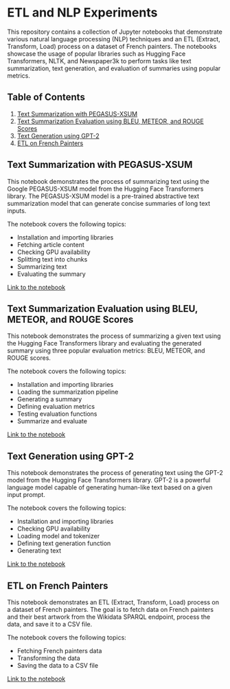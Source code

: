# ETL and NLP Experiments

This repository contains a collection of Jupyter notebooks that demonstrate various natural language processing (NLP) techniques and an ETL (Extract, Transform, Load) process on a dataset of French painters. The notebooks showcase the usage of popular libraries such as Hugging Face Transformers, NLTK, and Newspaper3k to perform tasks like text summarization, text generation, and evaluation of summaries using popular metrics.

## Table of Contents

1. [Text Summarization with PEGASUS-XSUM](#text-summarization-with-pegasus-xsum)
2. [Text Summarization Evaluation using BLEU, METEOR, and ROUGE Scores](#text-summarization-evaluation-using-bleu-meteor-and-rouge-scores)
3. [Text Generation using GPT-2](#text-generation-using-gpt-2)
4. [ETL on French Painters](#etl-on-french-painters)

## Text Summarization with PEGASUS-XSUM

This notebook demonstrates the process of summarizing text using the Google PEGASUS-XSUM model from the Hugging Face Transformers library. The PEGASUS-XSUM model is a pre-trained abstractive text summarization model that can generate concise summaries of long text inputs.

The notebook covers the following topics:

- Installation and importing libraries
- Fetching article content
- Checking GPU availability
- Splitting text into chunks
- Summarizing text
- Evaluating the summary

[Link to the notebook](https://github.com/louispaulet/ETL_tests/blob/master/summarization_experiment_2_google_pegasus_xsum.ipynb)

## Text Summarization Evaluation using BLEU, METEOR, and ROUGE Scores

This notebook demonstrates the process of summarizing a given text using the Hugging Face Transformers library and evaluating the generated summary using three popular evaluation metrics: BLEU, METEOR, and ROUGE scores.

The notebook covers the following topics:

- Installation and importing libraries
- Loading the summarization pipeline
- Generating a summary
- Defining evaluation metrics
- Testing evaluation functions
- Summarize and evaluate

[Link to the notebook](https://github.com/louispaulet/ETL_tests/blob/master/simple_summarization_pipeline_evaluation.ipynb)

## Text Generation using GPT-2

This notebook demonstrates the process of generating text using the GPT-2 model from the Hugging Face Transformers library. GPT-2 is a powerful language model capable of generating human-like text based on a given input prompt.

The notebook covers the following topics:

- Installation and importing libraries
- Checking GPU availability
- Loading model and tokenizer
- Defining text generation function
- Generating text

[Link to the notebook](https://github.com/louispaulet/ETL_tests/blob/master/gpt2_generation.ipynb)

## ETL on French Painters

This notebook demonstrates an ETL (Extract, Transform, Load) process on a dataset of French painters. The goal is to fetch data on French painters and their best artwork from the Wikidata SPARQL endpoint, process the data, and save it to a CSV file.

The notebook covers the following topics:

- Fetching French painters data
- Transforming the data
- Saving the data to a CSV file

[Link to the notebook](https://github.com/louispaulet/ETL_tests/blob/master/ETL_on_french_painters.ipynb)

